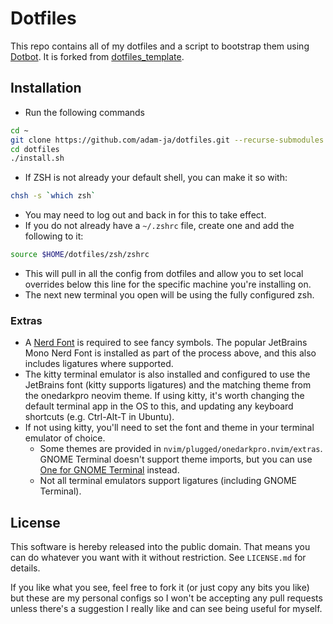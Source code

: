 # Dotfiles

This repo contains all of my dotfiles and a script to bootstrap them using [Dotbot][dotbot]. It is forked from [dotfiles_template][fork].

## Installation

- Run the following commands
```sh
cd ~
git clone https://github.com/adam-ja/dotfiles.git --recurse-submodules
cd dotfiles
./install.sh
```
- If ZSH is not already your default shell, you can make it so with:
```sh
chsh -s `which zsh`
```
- You may need to log out and back in for this to take effect.
- If you do not already have a `~/.zshrc` file, create one and add the following to it:
```sh
source $HOME/dotfiles/zsh/zshrc
```
- This will pull in all the config from dotfiles and allow you to set local overrides below this line for the specific machine you're installing on.
- The next new terminal you open will be using the fully configured zsh.

### Extras

- A [Nerd Font][nerdfonts] is required to see fancy symbols. The popular JetBrains Mono Nerd Font is installed as part of the process above, and this also includes ligatures where supported.
- The kitty terminal emulator is also installed and configured to use the JetBrains font (kitty supports ligatures) and the matching theme from the onedarkpro neovim theme. If using kitty, it's worth changing the default terminal app in the OS to this, and updating any keyboard shortcuts (e.g. Ctrl-Alt-T in Ubuntu).
- If not using kitty, you'll need to set the font and theme in your terminal emulator of choice.
    - Some themes are provided in `nvim/plugged/onedarkpro.nvim/extras`. GNOME Terminal doesn't support theme imports, but you can use [One for GNOME Terminal][one-gnome-terminal] instead.
    - Not all terminal emulators support ligatures (including GNOME Terminal).

## License

This software is hereby released into the public domain. That means you can do
whatever you want with it without restriction. See `LICENSE.md` for details.

If you like what you see, feel free to fork it (or just copy any bits you like) but these are my personal configs so I won't be accepting any pull requests unless there's a suggestion I really like and can see being useful for myself.

[dotbot]: https://github.com/anishathalye/dotbot
[fork]: https://github.com/anishathalye/dotfiles_template/fork
[nerdfonts]: https://github.com/ryanoasis/nerd-fonts
[one-gnome-terminal]: https://github.com/denysdovhan/one-gnome-terminal
